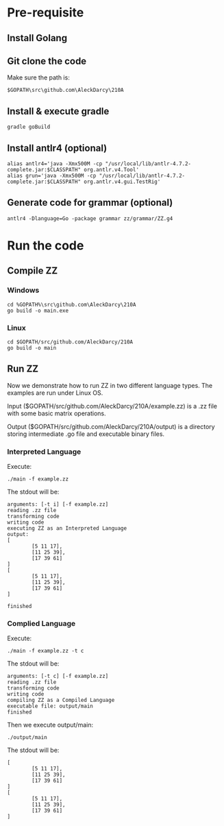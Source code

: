 # Pre-requisite
## Install Golang

## Git clone the code
Make sure the path is:
```shell script
$GOPATH\src\github.com\AleckDarcy\210A
```

## Install & execute gradle
```shell script
gradle goBuild
```

## Install antlr4 (optional)
```shell script
alias antlr4='java -Xmx500M -cp "/usr/local/lib/antlr-4.7.2-complete.jar:$CLASSPATH" org.antlr.v4.Tool'
alias grun='java -Xmx500M -cp "/usr/local/lib/antlr-4.7.2-complete.jar:$CLASSPATH" org.antlr.v4.gui.TestRig'
```

## Generate code for grammar (optional)
```shell script
antlr4 -Dlanguage=Go -package grammar zz/grammar/ZZ.g4
```

# Run the code
## Compile ZZ
### Windows
```shell script
cd %GOPATH%\src\github.com\AleckDarcy\210A
go build -o main.exe
```

### Linux
```shell script
cd $GOPATH/src/github.com/AleckDarcy/210A
go build -o main
```

## Run ZZ
Now we demonstrate how to run ZZ in two different language types. The examples are run under Linux OS.

Input ($GOPATH/src/github.com/AleckDarcy/210A/example.zz) is a .zz file with some basic matrix operations.

Output ($GOPATH/src/github.com/AleckDarcy/210A/output) is a directory storing intermediate .go file and executable binary files.

### Interpreted Language
Execute:
```shell script
./main -f example.zz
```

The stdout will be:
```shell script
arguments: [-t i] [-f example.zz]
reading .zz file
transforming code
writing code
executing ZZ as an Interpreted Language
output:
[
        [5 11 17],
        [11 25 39],
        [17 39 61]
]
[
        [5 11 17],
        [11 25 39],
        [17 39 61]
]

finished
```

### Complied Language
Execute:
```shell script
./main -f example.zz -t c
```

The stdout will be:
```shell script
arguments: [-t c] [-f example.zz]
reading .zz file
transforming code
writing code
compiling ZZ as a Compiled Language
executable file: output/main
finished
```

Then we execute output/main:
```shell script
./output/main
```

The stdout will be:
```shell script
[
        [5 11 17],
        [11 25 39],
        [17 39 61]
]
[
        [5 11 17],
        [11 25 39],
        [17 39 61]
]

```
